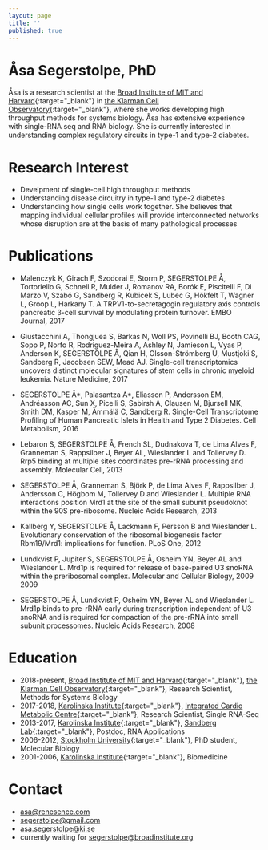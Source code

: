 ```yaml
---
layout: page
title: ''
published: true
---
```


# Åsa Segerstolpe, PhD
Åsa is a research scientist at the [Broad Institute of MIT and Harvard](https://www.broadinstitute.org/){:target="_blank"} in [the Klarman Cell Observatory](https://www.broadinstitute.org/klarman-cell-observatory){:target="_blank"}, where she works developing high throughput methods for systems biology. Åsa has extensive experience with single-RNA seq and RNA biology. She is currently interested in understanding complex regulatory circuits in type-1 and type-2 diabetes.

# Research Interest

- Develpment of single-cell high throughput methods
- Understanding disease circuitry in type-1 and type-2 diabetes
- Understanding how single cells work together. She believes that mapping individual cellular profiles will provide interconnected networks whose disruption are at the basis of many pathological processes


# Publications

- Malenczyk K, Girach F, Szodorai E, Storm P, SEGERSTOLPE Å, Tortoriello G, Schnell R, Mulder J, Romanov RA, Borók E, Piscitelli F, Di Marzo V, Szabó G, Sandberg R, Kubicek S, Lubec G, Hökfelt T, Wagner L, Groop L, Harkany T. A TRPV1-to-secretagogin regulatory axis controls pancreatic β-cell survival by modulating protein turnover. EMBO Journal, 2017

- Giustacchini A, Thongjuea S, Barkas N, Woll PS, Povinelli BJ, Booth CAG, Sopp P, Norfo R, Rodriguez-Meira A, Ashley N, Jamieson L, Vyas P, Anderson K, SEGERSTOLPE Å, Qian H, Olsson-Strömberg U, Mustjoki S, Sandberg R, Jacobsen SEW, Mead AJ. Single-cell transcriptomics uncovers distinct molecular signatures of stem cells in chronic myeloid leukemia. Nature Medicine, 2017

- SEGERSTOLPE Å*, Palasantza A*, Eliasson P, Andersson EM, Andréasson AC, Sun X, Picelli S, Sabirsh A, Clausen M, Bjursell MK, Smith DM, Kasper M, Ämmälä C, Sandberg R. Single-Cell Transcriptome Profiling of Human Pancreatic Islets in Health and Type 2 Diabetes. Cell Metabolism, 2016

- Lebaron S, SEGERSTOLPE Å, French SL, Dudnakova T, de Lima Alves F, Granneman S, Rappsilber J, Beyer AL, Wieslander L and Tollervey D. Rrp5 binding at multiple sites coordinates pre-rRNA processing and assembly. Molecular Cell, 2013

- SEGERSTOLPE Å, Granneman S, Björk P, de Lima Alves F, Rappsilber J, Andersson C, Högbom M, Tollervey D and Wieslander L. Multiple RNA interactions position Mrd1 at the site of the small subunit pseudoknot within the 90S pre-ribosome. Nucleic Acids Research, 2013

- Kallberg Y, SEGERSTOLPE Å, Lackmann F, Persson B and Wieslander L. Evolutionary conservation of the ribosomal biogenesis factor Rbm19/Mrd1: implications for function. PLoS One, 2012

-  Lundkvist P, Jupiter S, SEGERSTOLPE Å, Osheim YN, Beyer AL and Wieslander L. Mrd1p is required for release of base-paired U3 snoRNA within the preribosomal complex. Molecular and Cellular Biology, 2009
2009

- SEGERSTOLPE Å, Lundkvist P, Osheim YN, Beyer AL and Wieslander L. Mrd1p binds to pre-rRNA early during transcription independent of U3 snoRNA and is required for compaction of the pre-rRNA into small subunit processomes. Nucleic Acids Research, 2008

# Education

- 2018-present, [Broad Institute of MIT and Harvard](https://www.broadinstitute.org/){:target="_blank"}, [the Klarman Cell Observatory](https://www.broadinstitute.org/klarman-cell-observatory){:target="_blank"}, Research Scientist, Methods for Systems Biology
- 2017-2018, [Karolinska Institute](https://ki.se/en/fyfa/startpage){:target="_blank"}, [Integrated Cardio Metabolic Centre](https://ki.se/en/medh/integrated-cardio-metabolic-centre-icmc){:target="_blank"}, Research Scientist, Single RNA-Seq  
- 2013-2017, [Karolinska Institute](https://ki.se/start){:target="_blank"}, [Sandberg Lab](http://sandberg.cmb.ki.se/index/){:target="_blank"}, Postdoc, RNA Applications
- 2006-2012, [Stockholm University](https://www.su.se/mbw/){:target="_blank"}, PhD student, Molecular Biology 
- 2001-2006, [Karolinska Institute](https://ki.se/en/fyfa/startpage){:target="_blank"}, Biomedicine  


# Contact
- [asa@renesence.com](mailto:email@domain.com)
- [segerstolpe@gmail.com](mailto:email@domain.com)
- [asa.segerstolpe@ki.se](mailto:email@domain.com)
- currently waiting for [segerstolpe@broadinstitute.org](mailto:email@domain.com)
